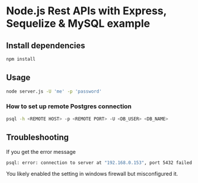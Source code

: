 # Node.js Rest APIs with Express, Sequelize & MySQL example


## Install dependencies

```zsh
npm install
```

## Usage

```bash
node server.js -U 'me' -p 'password'
```


### How to set up remote Postgres connection


```bash
psql -h <REMOTE HOST> -p <REMOTE PORT> -U <DB_USER> <DB_NAME>
```

## Troubleshooting

If you get the error message

```zsh
psql: error: connection to server at "192.168.0.153", port 5432 failed: FATAL:  no pg_hba.conf entry for host "192.168.0.181", user "lingqing", database "api", SSL off
```

You likely enabled the setting in windows firewall but misconfigured it.
